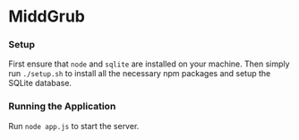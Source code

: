 # MiddGrub

### Setup
First ensure that `node` and `sqlite` are installed on your machine. Then simply run `./setup.sh` to install all the necessary npm packages and setup the SQLite database.

### Running the Application
Run `node app.js` to start the server.
